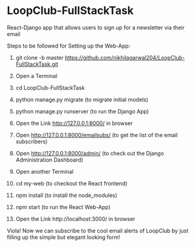 # LoopClub-FullStackTask
React-Django app that allows users to sign up for a newsletter via their email

Steps to be followed for Setting up the Web-App:

1) git clone -b master https://github.com/nikhilagarwal204/LoopClub-FullStackTask.git
2) Open a Terminal
3) cd LoopClub-FullStackTask
4) python manage.py migrate (to migrate initial models)
5) python manage.py runserver (to run the Django App)
6) Open the Link http://127.0.0.1:8000/ in browser 
7) Open http://127.0.0.1:8000/emailsubs/ (to get the list of the email subscribers)
8) Open http://127.0.0.1:8000/admin/ (to check out the Django Administration Dashboard)

9) Open another Terminal
10) cd my-web (to checkout the React frontend)
11) npm install (to install the node_modules)
12) npm start (to run the React Web-App)
13) Open the Link http://localhost:3000/ in browser 

Viola! 
Now we can subscribe to the cool email alerts of LoopClub by just filling up the simple but elegant looking form!
